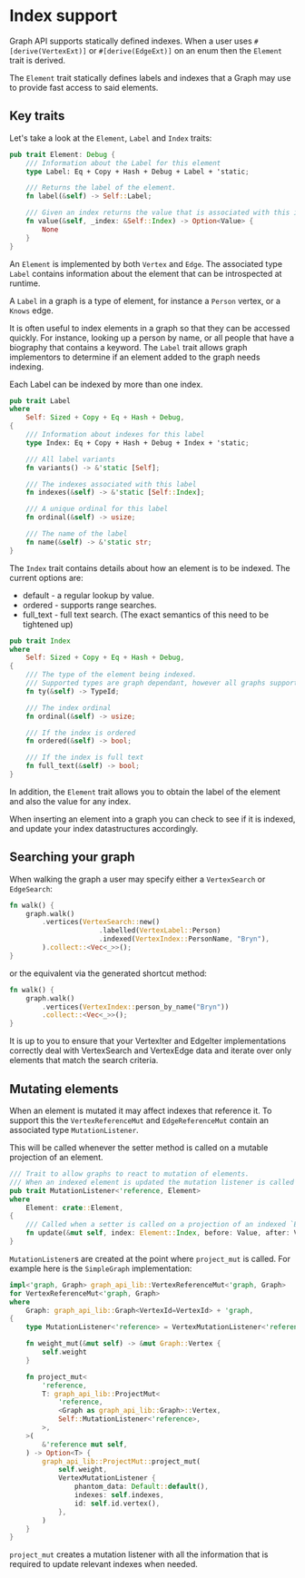 # Index support

Graph API supports statically defined indexes.
When a user uses `#[derive(VertexExt)]` or `#[derive(EdgeExt)]` on an enum then the `Element` trait is derived.

The `Element` trait statically defines labels and indexes that a Graph may use to provide
fast access to said elements.

## Key traits

Let's take a look at the `Element`, `Label` and `Index` traits:

```rust
pub trait Element: Debug {
    /// Information about the Label for this element
    type Label: Eq + Copy + Hash + Debug + Label + 'static;

    /// Returns the label of the element.
    fn label(&self) -> Self::Label;

    /// Given an index returns the value that is associated with this index.
    fn value(&self, _index: &Self::Index) -> Option<Value> {
        None
    }
}
```

An `Element` is implemented by both `Vertex` and `Edge`. The associated type `Label` contains information about the element that can be introspected at runtime.

A `Label` in a graph is a type of element, for instance a `Person` vertex, or a `Knows` edge.

It is often useful to index elements in a graph so that they can be accessed quickly. For instance, looking up a person by name, or all people that have a biography that contains a keyword. 
The `Label` trait allows graph implementors to determine if an element added to the graph needs indexing.

Each Label can be indexed by more than one index.

```rust
pub trait Label
where
    Self: Sized + Copy + Eq + Hash + Debug,
{
    /// Information about indexes for this label
    type Index: Eq + Copy + Hash + Debug + Index + 'static;

    /// All label variants
    fn variants() -> &'static [Self];

    /// The indexes associated with this label
    fn indexes(&self) -> &'static [Self::Index];

    /// A unique ordinal for this label
    fn ordinal(&self) -> usize;

    /// The name of the label
    fn name(&self) -> &'static str;
}
```

The `Index` trait contains details about how an element is to be indexed.
The current options are:
* default - a regular lookup by value.
* ordered - supports range searches.
* full_text - full text search. (The exact semantics of this need to be tightened up)
```rust
pub trait Index
where
    Self: Sized + Copy + Eq + Hash + Debug,
{
    /// The type of the element being indexed.
    /// Supported types are graph dependant, however all graphs support basic rust type and strings.
    fn ty(&self) -> TypeId;

    /// The index ordinal
    fn ordinal(&self) -> usize;

    /// If the index is ordered
    fn ordered(&self) -> bool;

    /// If the index is full text
    fn full_text(&self) -> bool;
}
```

In addition, the `Element` trait allows you to obtain the label of the element and also the value for any index.

When inserting an element into a graph you can check to see if it is indexed, and update your index datastructures
accordingly.

## Searching your graph

When walking the graph a user may specify either a `VertexSearch` or `EdgeSearch`:

```rust
fn walk() {
    graph.walk()
        .vertices(VertexSearch::new()
                      .labelled(VertexLabel::Person)
                      .indexed(VertexIndex::PersonName, "Bryn"),
        ).collect::<Vec<_>>();
}
```

or the equivalent via the generated shortcut method:

```rust
fn walk() {
    graph.walk()
        .vertices(VertexIndex::person_by_name("Bryn"))
        .collect::<Vec<_>>();
}
```

It is up to you to ensure that your VertexIter and EdgeIter implementations correctly deal with
VertexSearch and VertexEdge data and iterate over only elements that match the search criteria.

## Mutating elements

When an element is mutated it may affect indexes that reference it. To support this the `VertexReferenceMut` and
`EdgeReferenceMut`
contain an associated type `MutationListener`.

This will be called whenever the setter method is called on a mutable projection of an element.

```rust
/// Trait to allow graphs to react to mutation of elements.
/// When an indexed element is updated the mutation listener is called with the index and the before and after values.
pub trait MutationListener<'reference, Element>
where
    Element: crate::Element,
{
    /// Called when a setter is called on a projection of an indexed `Element`.
    fn update(&mut self, index: Element::Index, before: Value, after: Value);
}
```

`MutationListener`s are created at the point where `project_mut` is called. For example here is the `SimpleGraph`
implementation:

```rust
impl<'graph, Graph> graph_api_lib::VertexReferenceMut<'graph, Graph>
for VertexReferenceMut<'graph, Graph>
where
    Graph: graph_api_lib::Graph<VertexId=VertexId> + 'graph,
{
    type MutationListener<'reference> = VertexMutationListener<'reference, Graph::Vertex>;

    fn weight_mut(&mut self) -> &mut Graph::Vertex {
        self.weight
    }

    fn project_mut<
        'reference,
        T: graph_api_lib::ProjectMut<
            'reference,
            <Graph as graph_api_lib::Graph>::Vertex,
            Self::MutationListener<'reference>,
        >,
    >(
        &'reference mut self,
    ) -> Option<T> {
        graph_api_lib::ProjectMut::project_mut(
            self.weight,
            VertexMutationListener {
                phantom_data: Default::default(),
                indexes: self.indexes,
                id: self.id.vertex(),
            },
        )
    }
}
```

`project_mut` creates a mutation listener with all the information that is required to update relevant indexes when
needed.

